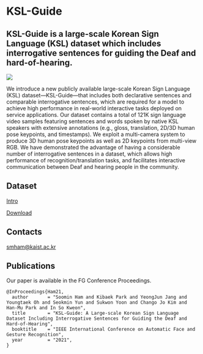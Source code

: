 # KSL-Guide
## KSL-Guide is a large-scale Korean Sign Language (KSL) dataset which includes interrogative sentences for guiding the Deaf and hard-of-hearing.

<img align="center" src="https://user-images.githubusercontent.com/25498950/147634121-15593a39-cabc-4fa5-96c4-be5053a66cdb.jpg">


We introduce a new publicly available large-scale Korean Sign Language (KSL) dataset—KSL-Guide—that includes both declarative sentences and comparable interrogative sentences, which are required for a model to achieve high performance in real-world interactive tasks deployed on service applications. Our dataset contains a total of 121K sign language video samples featuring sentences and words spoken by native KSL speakers with extensive annotations (e.g., gloss, translation, 2D/3D human pose keypoints, and timestamps). We exploit a multi-camera system to produce 3D human pose keypoints as well as 2D keypoints from multi-view RGB. We have demonstrated the advantage of having a considerable number of interrogative sentences in a dataset, which allows high performance of recognition/translation tasks, and facilitates interactive communication between Deaf and hearing people in the community.


## Dataset
[Intro](https://aihub.or.kr/aidata/7965)


[Download](https://aihub.or.kr/aihubdata/data/view.do?currMenu=115&topMenu=100&aihubDataSe=realm&dataSetSn=103)


## Contacts
smham@kaist.ac.kr
<!--## To do-->

## Publications
Our paper is available in the FG Conference Proceedings.
```
@InProceedings{Ham21,
  author       = "Soomin Ham and Kibaek Park and YeongJun Jang and Youngtaek Oh and Seokmin Yun and Sukwon Yoon and Chango Jo Kim and Han-Mu Park and In So Kweon",
  title        = "KSL-Guide: A Large-scale Korean Sign Language Dataset Including Interrogative Sentences for Guiding the Deaf and Hard-of-Hearing",
  booktitle    = "IEEE International Conference on Automatic Face and Gesture Recognition",
  year         = "2021",
}
```
